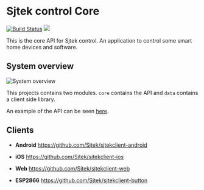 # Sjtek control Core
[![Build Status](https://jenkins.habets.io/buildStatus/icon?job=Sjtek/sjtekcontrol-core/master)](https://jenkins.habets.io/job/Sjtek/job/sjtekcontrol-core/job/master/)
[![](https://jitpack.io/v/sjtek/sjtekcontrol-core.svg)](https://jitpack.io/#sjtek/sjtekcontrol-core)

This is the core API for Sjtek control. An application to control some smart home devices and software.

## System overview
![System overview](./system-overview.png)

This projects contains two modules. `core` contains the API and `data` contains a client side library.

An example of the API can be seen [here](https://sjtek.nl/api.info).

## Clients
* **Android**
  https://github.com/Sjtek/sjtekclient-android

* **iOS**
  https://github.com/Sjtek/sjtekclient-ios

* **Web**
  https://github.com/Sjtek/sjtekclient-web

* **ESP2866**
  https://github.com/Sjtek/sjtekclient-button
